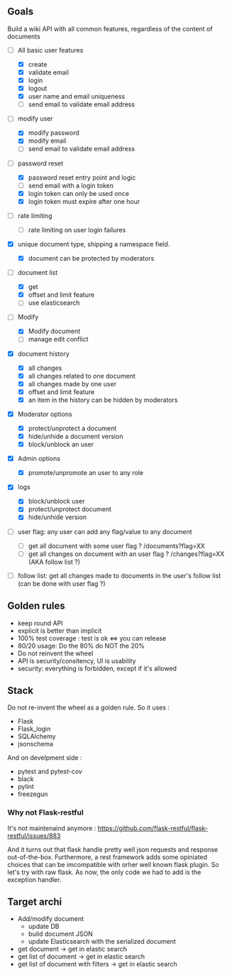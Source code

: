 ## Goals

Build a wiki API with all common features, regardless of the content of documents

* [ ] All basic user features
  * [x] create
  * [x] validate email
  * [x] login
  * [x] logout
  * [x] user name and email uniqueness
  * [ ] send email to validate email address
* [ ] modify user
  * [x] modify password
  * [x] modify email
  * [ ] send email to validate email address
* [ ] password reset
  * [x] password reset entry point and logic
  * [ ] send email with a login token
  * [x] login token can only be used once
  * [x] login token must expire after one hour
* [ ] rate limiting
  * [ ] rate limiting on user login failures
* [x] unique document type, shipping a namespace field.
  * [x] document can be protected by moderators
* [ ] document list
  * [x] get
  * [x] offset and limit feature
  * [ ] use elasticsearch
* [ ] Modify
  * [x] Modify document
  * [ ] manage edit conflict
* [x] document history
  * [x] all changes
  * [x] all changes related to one document
  * [x] all changes made by one user
  * [x] offset and limit feature
  * [x] an item in the history can be hidden by moderators
* [x] Moderator options
  * [x] protect/unprotect a document
  * [x] hide/unhide a document version
  * [x] block/unblock an user
* [x] Admin options
  * [x] promote/unpromote an user to any role
* [x] logs
  * [x] block/unblock user
  * [x] protect/unprotect document
  * [x] hide/unhide version
* [ ] user flag: any user can add any flag/value to any document
  * [ ] get all document with some user flag ? /documents?flag=XX
  * [ ] get all changes on document with an user flag ? /changes?flag=XX (AKA follow list ?)
* [ ] follow list: get all changes made to documents in the user's follow list (can be done with user flag ?)


## Golden rules

* keep round API
* explicit is better than implicit
* 100% test coverage : test is ok <=> you can release
* 80/20 usage: Do the 80% do NOT the 20%
* Do not reinvent the wheel
* API is security/consitency, UI is usability
* security: everything is forbidden, except if it's allowed

## Stack

Do not re-invent the wheel as a golden rule. So it uses : 

* Flask
* Flask_login
* SQLAlchemy
* jsonschema

And on develpment side :

* pytest and pytest-cov
* black
* pylint
* freezegun

### Why not Flask-restful

It's not maintenaind anymore : https://github.com/flask-restful/flask-restful/issues/883

And it turns out that flask handle pretty well json requests and response out-of-the-box. Furthermore, a rest framework adds some opiniated choices that can be imcompatible with orher well known flask plugin. So let's try with raw flask. As now, the only code we had to add is the exception handler.


## Target archi 

* Add/modify document
  * update DB
  * build document JSON
  * update Elasticsearch with the serialized document
* get document -> get in elastic search
* get list of document -> get in elastic search
* get list of document with filters -> get in elastic search
